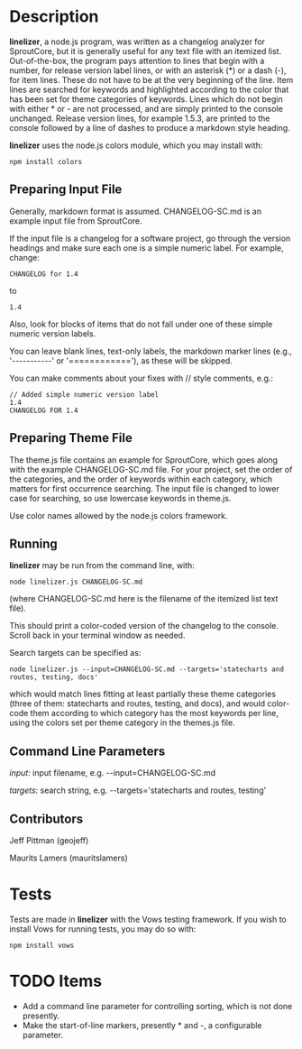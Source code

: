 Description
===============
**linelizer**, a node.js program, was written as a changelog analyzer for SproutCore, but it is generally useful for any text file with an itemized list. Out-of-the-box, the program pays attention to lines that begin with a number, for release version label lines, or with an asterisk (*) or a dash (-), for item lines. These do not have to be at the very beginning of the line. Item lines are searched for keywords and highlighted according to the color that has been set for theme categories of keywords. Lines which do not begin with either * or - are not processed, and are simply printed to the console unchanged. Release version lines, for example 1.5.3, are printed to the console followed by a line of dashes to produce a markdown style heading.

**linelizer** uses the node.js colors module, which you may install with:

	npm install colors

Preparing Input File
--------------------
Generally, markdown format is assumed. CHANGELOG-SC.md is an example input file from SproutCore.

If the input file is a changelog for a software project, go through the version headings and make sure each one is a simple numeric label. For example, change:

	CHANGELOG for 1.4

to

	1.4

Also, look for blocks of items that do not fall under one of these simple numeric version labels.

You can leave blank lines, text-only labels, the markdown marker lines (e.g., '-----------' or '============'), as these will be skipped.

You can make comments about your fixes with // style comments, e.g.:

	// Added simple numeric version label
	1.4
	CHANGELOG FOR 1.4

Preparing Theme File
--------------------
The theme.js file contains an example for SproutCore, which goes along with the example CHANGELOG-SC.md file. For your project, set the order of the categories, and the order of keywords within each category, which matters for first occurrence searching. The input file is changed to lower case for searching, so use lowercase keywords in theme.js.

Use color names allowed by the node.js colors framework.

Running
-------

**linelizer** may be run from the command line, with:

	node linelizer.js CHANGELOG-SC.md 

(where CHANGELOG-SC.md here is the filename of the itemized list text file).

This should print a color-coded version of the changelog to the console. Scroll back in your terminal window as needed.

Search targets can be specified as:

    node linelizer.js --input=CHANGELOG-SC.md --targets='statecharts and routes, testing, docs'

which would match lines fitting at least partially these theme categories (three of them: statecharts and routes, testing, and docs), and would color-code them according to which category has the most keywords per line, using the colors set per theme category in the themes.js file.

Command Line Parameters
-----------------------

*input*: input filename, e.g. --input=CHANGELOG-SC.md

*targets*: search string, e.g. --targets='statecharts and routes, testing'

Contributors
------------

Jeff Pittman (geojeff)

Maurits Lamers (mauritslamers)

Tests
=====
Tests are made in **linelizer** with the Vows testing framework. If you wish to install Vows for running tests, you may do so with:

	npm install vows

TODO Items
==========
* Add a command line parameter for controlling sorting, which is not done presently.
* Make the start-of-line markers, presently * and -, a configurable parameter.

